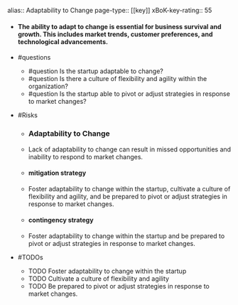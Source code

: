 alias:: Adaptability to Change
page-type:: [[key]]
xBoK-key-rating:: 55
- #### The ability to adapt to change is essential for business survival and growth. This includes market trends, customer preferences, and technological advancements.
- #questions
  - #question Is the startup adaptable to change?
  - #question Is there a culture of flexibility and agility within the organization?
  - #question Is the startup able to pivot or adjust strategies in response to market changes?
- #Risks

  - ### Adaptability to Change
  - Lack of adaptability to change can result in missed opportunities and inability to respond to market changes.
  - #### mitigation strategy
  - Foster adaptability to change within the startup, cultivate a culture of flexibility and agility, and be prepared to pivot or adjust strategies in response to market changes.
  - #### contingency strategy
  - Foster adaptability to change within the startup and be prepared to pivot or adjust strategies in response to market changes.
- #TODOs
  - TODO Foster adaptability to change within the startup
  - TODO  Cultivate a culture of flexibility and agility
  - TODO  Be prepared to pivot or adjust strategies in response to market changes.


